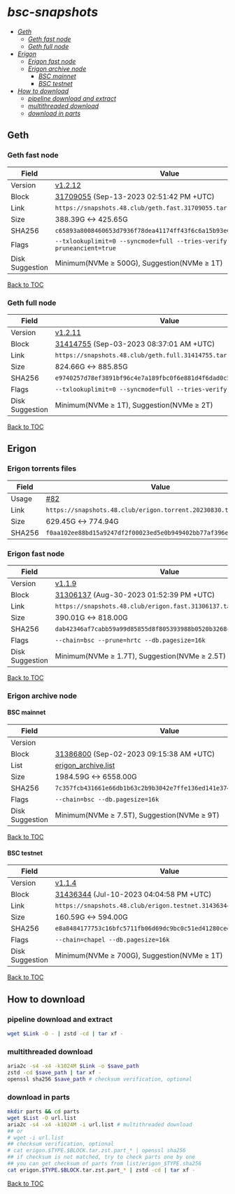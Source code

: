 # *bsc-snapshots*


- *[Geth](#geth)*
    - *[Geth fast node](#geth-fast-node)*
    - *[Geth full node](#geth-full-node)*
- *[Erigon](#erigon)*
    - *[Erigon fast node](#erigon-fast-node)*
    - *[Erigon archive node](#erigon-archive-node)*
        - *[BSC mainnet](#bsc-mainnet)*
        - *[BSC testnet](#bsc-testnet)*
- *[How to download](#how-to-download)*
    - *[pipeline download and extract](#pipeline-download-and-extract)*
    - *[multithreaded download](#multithreaded-download)*
    - *[download in parts](#download-in-parts)*

## Geth
### Geth fast node

| Field |Value |
| --- | --- |
| Version | [v1.2.12](https://github.com/bnb-chain/bsc/releases/tag/v1.2.12) |
| Block | [31709055](https://bscscan.com/block/31709055) (Sep-13-2023 02:51:42 PM +UTC) |
| Link | `https://snapshots.48.club/geth.fast.31709055.tar.zst` |
| Size | 388.39G <-> 425.65G |
| SHA256 | `c65893a8008460653d7936f78dea41174ff43f6c6a15b93e6adfa60ee32df501` |
| Flags | `--txlookuplimit=0 --syncmode=full --tries-verify-mode=none --pruneancient=true` |
| Disk Suggestion | Minimum(NVMe ≥ 500G), Suggestion(NVMe ≥ 1T)|

[Back to TOC](#bsc-snapshots)

### Geth full node

| Field |Value |
| --- | --- |
| Version | [v1.2.11](https://github.com/bnb-chain/bsc/releases/tag/v1.2.11) |
| Block | [31414755](https://bscscan.com/block/31414755) (Sep-03-2023 08:37:01 AM +UTC) |
| Link | `https://snapshots.48.club/geth.full.31414755.tar.zst` |
| Size | 824.66G <-> 885.85G |
| SHA256 | `e9740257d78ef3891bf96c4e7a189fbc0f6e881d4f6dad0c59a5558c40b67456` |
| Flags | `--txlookuplimit=0 --syncmode=full --tries-verify-mode=local` |
| Disk Suggestion | Minimum(NVMe ≥ 1T), Suggestion(NVMe ≥ 2T)|

[Back to TOC](#bsc-snapshots)

## Erigon

### Erigon torrents files
| Field |Value |
| --- | --- |
| Usage | [#82](https://github.com/48Club/bsc-snapshots/issues/82) |
| Link | `https://snapshots.48.club/erigon.torrent.20230830.tar.zst` |
| Size | 629.45G <-> 774.94G |
| SHA256 | `f0aa102ee88bd15a9247df2f00023ed5e0b949402bb77af396e758995008599f`|

### Erigon fast node

| Field |Value |
| --- | --- |
| Version | [v1.1.9](https://github.com/node-real/bsc-erigon/releases/tag/v1.1.9) |
| Block | [31306137](https://bscscan.com/block/31306137) (Aug-30-2023 01:52:39 PM +UTC) |
| Link | `https://snapshots.48.club/erigon.fast.31306137.tar.zst` |
| Size | 390.01G <-> 818.00G |
| SHA256 | `dab42346af7cabb59a99d85855d8f805393988b0520b3268ccf98e89cf3a5e6d`|
| Flags | `--chain=bsc --prune=hrtc --db.pagesize=16k` |
| Disk Suggestion | Minimum(NVMe ≥ 1.7T), Suggestion(NVMe ≥ 2.5T)|

[Back to TOC](#bsc-snapshots)

### Erigon archive node

#### BSC mainnet

| Field |Value |
| --- | --- |
| Version | | Version | [v1.1.9](https://github.com/node-real/bsc-erigon/releases/tag/v1.1.9) |
| Block | [31386800](https://bscscan.com/block/31386800) (Sep-02-2023 09:15:38 AM +UTC) |
| List | [erigon_archive.list](list/erigon_archive.list?raw=1) |
| Size | 1984.59G <-> 6558.00G |
| SHA256 | `7c357fcb431661e66db1b63c2b9b3042e7ffe136ed141e3744748a2e8939667b` |
| Flags | `--chain=bsc --db.pagesize=16k` |
| Disk Suggestion | Minimum(NVMe ≥ 7.5T), Suggestion(NVMe ≥ 9T)|

[Back to TOC](#bsc-snapshots)

#### BSC testnet

| Field |Value |
| --- | --- |
| Version | [v1.1.4](https://github.com/node-real/bsc-erigon/releases/tag/v1.1.4) |
| Block | [31436344](https://testnet.bscscan.com/block/31436344) (Jul-10-2023 04:04:58 PM +UTC) |
| Link | `https://snapshots.48.club/erigon.testnet.31436344.tar.zst` |
| Size | 160.59G <-> 594.00G |
| SHA256 | `e8a8484177753c16bfc5711fb06d69dc9bc0c51ed41280cee074ae4554a71e60` |
| Flags | `--chain=chapel --db.pagesize=16k` |
| Disk Suggestion | Minimum(NVMe ≥ 700G), Suggestion(NVMe ≥ 1T)|

[Back to TOC](#bsc-snapshots)

## How to download
### pipeline download and extract

```bash
wget $Link -O - | zstd -cd | tar xf -
```

### multithreaded download

```bash
aria2c -s4 -x4 -k1024M $Link -o $save_path
zstd -cd $save_path | tar xf -
openssl sha256 $save_path # checksum verification, optional
```

### download in parts

```bash
mkdir parts && cd parts
wget $List -O url.list
aria2c -s4 -x4 -k1024M -i url.list # multithreaded download
## or
# wget -i url.list
## checksum verification, optional
# cat erigon.$TYPE.$BLOCK.tar.zst.part_* | openssl sha256
## if checksum is not matched, try to check parts one by one
## you can get checksum of parts from list/erigon_$TYPE.sha256
cat erigon.$TYPE.$BLOCK.tar.zst.part_* | zstd -cd | tar xf -
```

[Back to TOC](#bsc-snapshots)
